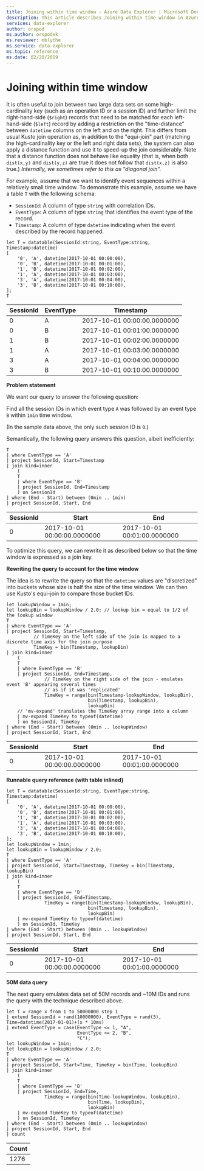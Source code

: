 ```yaml
---
title: Joining within time window - Azure Data Explorer | Microsoft Docs
description: This article describes Joining within time window in Azure Data Explorer.
services: data-explorer
author: orspod
ms.author: orspodek
ms.reviewer: mblythe
ms.service: data-explorer
ms.topic: reference
ms.date: 02/20/2019
---
```

# Joining within time window

It is often useful to join between two large data sets on some high-cardinality key
(such as an operation ID or a session ID) and further limit the right-hand-side (`$right`)
records that need to be matched for each left-hand-side (`$left`) record by adding
a restriction on the "time-distance" between `datetime` columns on the left and on the
right. This differs from
usual Kusto join operation as, in addition to the "equi-join" part (matching the high-cardinality
key or the left and right data sets), the system can also apply a distance function
and use it to speed-up the join considerably. Note that a distance function does not
behave like equality (that is, when both `dist(x,y)` and `dist(y,z)` are true it does
not follow that `dist(x,z)` is also true.)
*Internally, we sometimes refer to this as "diagonal join".*

For example, assume that we want to identify event sequences within a relatively small
time window. To demonstrate this example, assume we have a table `T` with the following
schema:

- `SessionId`: A column of type `string` with correlation IDs.
- `EventType`: A column of type `string` that identifies the event type of the record.
- `Timestamp`: A column of type `datetime` indicating when the event described
  by the record happened.

```kusto
let T = datatable(SessionId:string, EventType:string, Timestamp:datetime)
[
    '0', 'A', datetime(2017-10-01 00:00:00),
    '0', 'B', datetime(2017-10-01 00:01:00),
    '1', 'B', datetime(2017-10-01 00:02:00),
    '1', 'A', datetime(2017-10-01 00:03:00),
    '3', 'A', datetime(2017-10-01 00:04:00),
    '3', 'B', datetime(2017-10-01 00:10:00),
];
T
```

|SessionId|EventType|Timestamp|
|---|---|---|
|0|A|2017-10-01 00:00:00.0000000|
|0|B|2017-10-01 00:01:00.0000000|
|1|B|2017-10-01 00:02:00.0000000|
|1|A|2017-10-01 00:03:00.0000000|
|3|A|2017-10-01 00:04:00.0000000|
|3|B|2017-10-01 00:10:00.0000000|


**Problem statement**

We want our query to answer the following question:

   Find all the session IDs in which event type `A` was followed by an
   event type `B` within `1min` time window.

(In the sample data above, the only such session ID is `0`.)

Semantically, the following query answers this question, albeit inefficiently:

```kusto
T 
| where EventType == 'A'
| project SessionId, Start=Timestamp
| join kind=inner
    (
    T 
    | where EventType == 'B'
    | project SessionId, End=Timestamp
    ) on SessionId
| where (End - Start) between (0min .. 1min)
| project SessionId, Start, End 

```

|SessionId|Start|End|
|---|---|---|
|0|2017-10-01 00:00:00.0000000|2017-10-01 00:01:00.0000000|

To optimize this query, we can rewrite it as described below
so that the time window is expressed as a join key.

**Rewriting the query to account for the time window**

The idea is to rewrite the query so that the `datetime` values are
"discretized" into buckets whose size is half the size of the time window.
We can then use Kusto's equi-join to compare those bucket IDs.

```kusto
let lookupWindow = 1min;
let lookupBin = lookupWindow / 2.0; // lookup bin = equal to 1/2 of the lookup window
T 
| where EventType == 'A'
| project SessionId, Start=Timestamp,
          // TimeKey on the left side of the join is mapped to a discrete time axis for the join purpose
          TimeKey = bin(Timestamp, lookupBin)
| join kind=inner
    (
    T 
    | where EventType == 'B'
    | project SessionId, End=Timestamp,
              // TimeKey on the right side of the join - emulates event 'B' appearing several times
              // as if it was 'replicated'
              TimeKey = range(bin(Timestamp-lookupWindow, lookupBin),
                              bin(Timestamp, lookupBin),
                              lookupBin)
    // 'mv-expand' translates the TimeKey array range into a column
    | mv-expand TimeKey to typeof(datetime)
    ) on SessionId, TimeKey 
| where (End - Start) between (0min .. lookupWindow)
| project SessionId, Start, End 
```

|SessionId|Start|End|
|---|---|---|
|0|2017-10-01 00:00:00.0000000|2017-10-01 00:01:00.0000000|


**Runnable query reference (with table inlined)**

```kusto
let T = datatable(SessionId:string, EventType:string, Timestamp:datetime)
[
    '0', 'A', datetime(2017-10-01 00:00:00),
    '0', 'B', datetime(2017-10-01 00:01:00),
    '1', 'B', datetime(2017-10-01 00:02:00),
    '1', 'A', datetime(2017-10-01 00:03:00),
    '3', 'A', datetime(2017-10-01 00:04:00),
    '3', 'B', datetime(2017-10-01 00:10:00),
];
let lookupWindow = 1min;
let lookupBin = lookupWindow / 2.0;
T 
| where EventType == 'A'
| project SessionId, Start=Timestamp, TimeKey = bin(Timestamp, lookupBin)
| join kind=inner
    (
    T 
    | where EventType == 'B'
    | project SessionId, End=Timestamp,
              TimeKey = range(bin(Timestamp-lookupWindow, lookupBin),
                              bin(Timestamp, lookupBin),
                              lookupBin)
    | mv-expand TimeKey to typeof(datetime)
    ) on SessionId, TimeKey 
| where (End - Start) between (0min .. lookupWindow)
| project SessionId, Start, End 
```

|SessionId|Start|End|
|---|---|---|
|0|2017-10-01 00:00:00.0000000|2017-10-01 00:01:00.0000000|


**50M data query**

The next query emulates data set of 50M records and ~10M IDs and runs the query with the technique described above.

```kusto
let T = range x from 1 to 50000000 step 1
| extend SessionId = rand(10000000), EventType = rand(3), Time=datetime(2017-01-01)+(x * 10ms)
| extend EventType = case(EventType <= 1, "A",
                          EventType <= 2, "B",
                          "C");
let lookupWindow = 1min;
let lookupBin = lookupWindow / 2.0;
T 
| where EventType == 'A'
| project SessionId, Start=Time, TimeKey = bin(Time, lookupBin)
| join kind=inner
    (
    T 
    | where EventType == 'B'
    | project SessionId, End=Time, 
              TimeKey = range(bin(Time-lookupWindow, lookupBin), 
                              bin(Time, lookupBin),
                              lookupBin)
    | mv-expand TimeKey to typeof(datetime)
    ) on SessionId, TimeKey 
| where (End - Start) between (0min .. lookupWindow)
| project SessionId, Start, End 
| count 
```

|Count|
|---|
|1276|